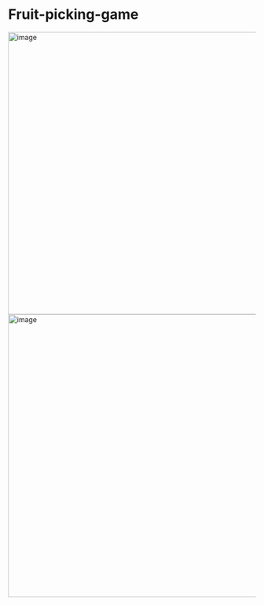 # Fruit-picking-game

<img width="575" alt="image" src="https://github.com/coderGirlSu/Fruit-picking-game/assets/95465740/7db7be0c-06dc-4cf2-93a6-f28f69594aab">

<img width="576" alt="image" src="https://github.com/coderGirlSu/Fruit-picking-game/assets/95465740/c72ec951-0e0f-45f0-a6ee-75d9bb035484">
